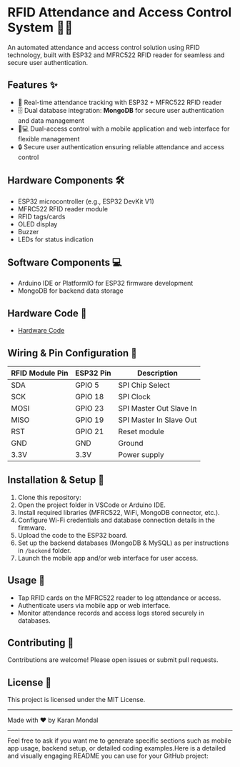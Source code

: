 # RFID Attendance and Access Control System 🎫🔐

An automated attendance and access control solution using RFID technology, built with ESP32 and MFRC522 RFID reader for seamless and secure user authentication.

## Features ✨
- 📡 Real-time attendance tracking with ESP32 + MFRC522 RFID reader
- 🗄️ Dual database integration: **MongoDB** for secure user authentication and data management
- 📱💻 Dual-access control with a mobile application and web interface for flexible management
- 🔒 Secure user authentication ensuring reliable attendance and access control

## Hardware Components 🛠️
- ESP32 microcontroller (e.g., ESP32 DevKit V1)
- MFRC522 RFID reader module
- RFID tags/cards
- OLED display
- Buzzer
- LEDs for status indication

## Software Components 💻
- Arduino IDE or PlatformIO for ESP32 firmware development
- MongoDB for backend data storage

## Hardware Code 🔌
- <a href="[https://github.com/KaranMondal/HR-Analytics---Data-Analysis/blob/main/Final%20Dashboard.png](https://github.com/KaranMondal/RFID-Attendance-and-Access-Control-System/blob/master/full_final_pokemon.ino)">Hardware Code</a>

## Wiring & Pin Configuration 🔌
| RFID Module Pin | ESP32 Pin | Description                |
|-----------------|-----------|----------------------------|
| SDA             | GPIO 5    | SPI Chip Select            |
| SCK             | GPIO 18   | SPI Clock                  |
| MOSI            | GPIO 23   | SPI Master Out Slave In    |
| MISO            | GPIO 19   | SPI Master In Slave Out    |
| RST             | GPIO 21   | Reset module               |
| GND             | GND       | Ground                    |
| 3.3V            | 3.3V      | Power supply               |

## Installation & Setup 🚀
1. Clone this repository:
2. Open the project folder in VSCode or Arduino IDE.
3. Install required libraries (MFRC522, WiFi, MongoDB connector, etc.).
4. Configure Wi-Fi credentials and database connection details in the firmware.
5. Upload the code to the ESP32 board.
6. Set up the backend databases (MongoDB & MySQL) as per instructions in `/backend` folder.
7. Launch the mobile app and/or web interface for user access.

## Usage 📝
- Tap RFID cards on the MFRC522 reader to log attendance or access.
- Authenticate users via mobile app or web interface.
- Monitor attendance records and access logs stored securely in databases.

## Contributing 🤝
Contributions are welcome! Please open issues or submit pull requests.

## License 📄
This project is licensed under the MIT License.

---

Made with ❤️ by Karan Mondal

---

Feel free to ask if you want me to generate specific sections such as mobile app usage, backend setup, or detailed coding examples.Here is a detailed and visually engaging README you can use for your GitHub project:

